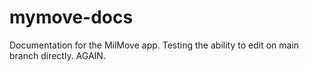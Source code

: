 # mymove-docs
Documentation for the MilMove app. Testing the ability to edit on main branch directly. AGAIN.
